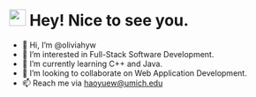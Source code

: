 <h1><img src="https://emojis.slackmojis.com/emojis/images/1531849430/4246/blob-sunglasses.gif?1531849430" width="30"/> Hey! Nice to see you.</h1>

- 👋 Hi, I’m @oliviahyw
- 👀 I’m interested in Full-Stack Software Development.
- 🌱 I’m currently learning C++ and Java.
- 💞️ I’m looking to collaborate on Web Application Development.
- 📫 Reach me via haoyuew@umich.edu

<!---
oliviahyw/oliviahyw is a ✨ special ✨ repository because its `README.md` (this file) appears on your GitHub profile.
You can click the Preview link to take a look at your changes.
--->
